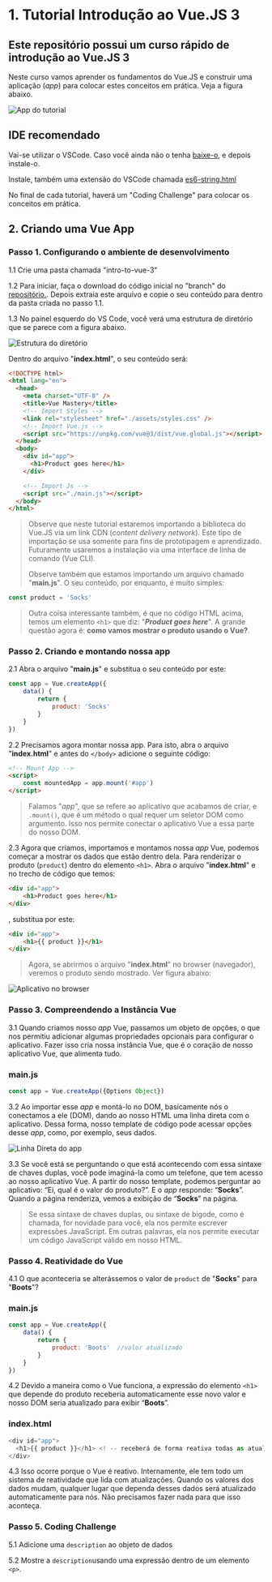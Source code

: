 # **1. Tutorial Introdução ao Vue.JS 3**

## **Este repositório possui um curso rápido de introdução ao Vue.JS 3**

Neste curso vamos aprender os fundamentos do Vue.JS e construir uma aplicação (_app_) para colocar estes conceitos em prática. Veja a figura abaixo.

![App do tutorial](imagem_aplicativo_vue.png)

## **IDE recomendado**

Vai-se utilizar o VSCode. Caso você ainda não o tenha [baixe-o](https://code.visualstudio.com/download), e depois instale-o.

Instale, também uma extensão do VSCode chamada [es6-string.html](https://marketplace.visualstudio.com/items?itemName=Tobermory.es6-string-html)

No final de cada tutorial, haverá um "Coding Challenge" para colocar os conceitos em prática.

## **2. Criando uma Vue App**

### **Passo 1. Configurando o ambiente de desenvolvimento**

1.1 Crie uma pasta chamada "intro-to-vue-3"

1.2 Para iniciar, faça o download do código inicial no "branch" do [repositório.](https://github.com/csp1po/intro_vue_3/tree/t2-start). Depois extraia este arquivo e copie o seu conteúdo para dentro da pasta criada no passo 1.1.

1.3 No painel esquerdo do VS Code, você verá uma estrutura de diretório que se parece com a figura abaixo.

![Estrutura do diretório](estrutura_diretorio_vue.jpg)

Dentro do arquivo "**index.html**", o seu conteúdo será:

```html
<!DOCTYPE html>
<html lang="en">
  <head>
    <meta charset="UTF-8" />
    <title>Vue Mastery</title>
    <!-- Import Styles -->
    <link rel="stylesheet" href="./assets/styles.css" />
    <!-- Import Vue.js -->
    <script src="https://unpkg.com/vue@3/dist/vue.global.js"></script>
  </head>
  <body>
    <div id="app">
      <h1>Product goes here</h1>
    </div>

    <!-- Import Js -->
    <script src="./main.js"></script>
  </body>
</html>
```

> Observe que neste tutorial estaremos importando a biblioteca do Vue.JS via um link CDN (_content delivery network_). Este tipo de importação se usa somente para fins de prototipagem e aprendizado. Futuramente usaremos a instalação via uma interface de linha de comando (Vue CLI).
>
>Observe também que estamos importando um arquivo chamado "**main.js**". O seu conteúdo, por enquanto, é muito simples:

```javascript
const product = 'Socks'
```

>Outra coisa interessante também, é que no código HTML acima, temos um elemento ``<h1>`` que diz: "**_Product goes here_**". A grande questão agora é: **como vamos mostrar o produto usando o Vue?**.

### **Passo 2. Criando e montando nossa app**

2.1 Abra o arquivo "**main.js**" e substitua o seu conteúdo por este:

```javascript
const app = Vue.createApp({
    data() {
        return {
            product: 'Socks'
        }
    }
})
```

2.2 Precisamos agora montar nossa app. Para isto, abra o arquivo "**index.html**" e antes do ``</body>`` adicione o seguinte código:

```html
<!-- Mount App -->
<script>
    const mountedApp = app.mount('#app')
</script>
```

>Falamos "_app_", que se refere ao aplicativo que acabamos de criar, e ``.mount()``, que é um método o qual requer um seletor DOM como argumento. Isso nos permite conectar o aplicativo Vue a essa parte do nosso DOM.

2.3 Agora que criamos, importamos e montamos nossa _app_ Vue, podemos começar a mostrar os dados que estão dentro dela. Para renderizar o produto (``product``) dentro do elemento ``<h1>``. Abra o arquivo "**index.html**" e no trecho de código que temos: 

```html
<div id="app">
    <h1>Product goes here</h1>
</div>
```

, substitua por este:

```html
<div id="app">
    <h1>{{ product }}</h1>    
</div>
```

>Agora, se abrirmos o arquivo "**index.html**" no browser (navegador), veremos o produto sendo mostrado. Ver figura abaixo:

![Aplicativo no browser](app_browser_start.png)

### **Passo 3. Compreendendo a Instância Vue**

3.1 Quando criamos nosso _app_ Vue, passamos um objeto de opções, o que nos permitiu adicionar algumas propriedades opcionais para configurar o aplicativo. Fazer isso cria nossa instância Vue, que é o coração de nosso aplicativo Vue, que alimenta tudo.

### main.js

```javascript
const app = Vue.createApp({Options Object})
```

3.2 Ao importar esse _app_ e montá-lo no DOM, basicamente nós o conectamos a ele (DOM), dando ao nosso HTML uma linha direta com o aplicativo. Dessa forma, nosso template de código pode acessar opções desse _app_, como, por exemplo, seus dados.

![Linha Direta do app](linha_direta_app_vue.jpg)

3.3 Se você está se perguntando o que está acontecendo com essa sintaxe de chaves duplas, você pode imaginá-la como um telefone, que tem acesso ao nosso aplicativo Vue. A partir do nosso template, podemos perguntar ao aplicativo: “Ei, qual é o valor do produto?”. E o _app_ responde: “**Socks**”. Quando a página renderiza, vemos a exibição de “**Socks**” na página.

>Se essa sintaxe de chaves duplas, ou sintaxe de bigode, como é chamada, for novidade para você, ela nos permite escrever expressões JavaScript. Em outras palavras, ela nos permite executar um código JavaScript válido em nosso HTML.

### **Passo 4. Reatividade do Vue**

4.1 O que aconteceria se alterássemos o valor de ``product`` de "**Socks**" para "**Boots**"?

### main.js

```javascript
const app = Vue.createApp({
    data() {
        return {
            product: 'Boots'  //valor atualizado
        }
    }
})
```

4.2 Devido a maneira como o Vue funciona, a expressão do elemento ``<h1>`` que depende do produto receberia automaticamente esse novo valor e nosso DOM seria atualizado para exibir “**Boots**”.

### index.html

```javascript
<div id="app">
  <h1>{{ product }}</h1> <! -- receberá de forma reativa todas as atualizações de "product" -->
</div>
```

4.3 Isso ocorre porque o Vue é reativo. Internamente, ele tem todo um sistema de reatividade que lida com atualizações. Quando  os valores dos dados mudam, qualquer lugar que dependa desses dados será atualizado automaticamente para nós. Não precisamos fazer nada para que isso aconteça.

### **Passo 5. Coding Challenge**

5.1 Adicione uma ``description`` ao objeto de dados

5.2 Mostre a ``description``usando uma expressão dentro de um elemento ``<p>``.


